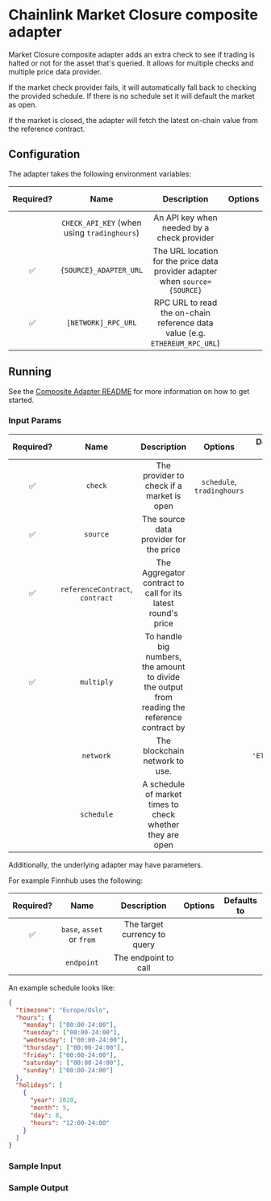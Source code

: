 # Chainlink Market Closure composite adapter

Market Closure composite adapter adds an extra check to see if trading is halted or not for the asset that's queried. It
allows for multiple checks and multiple price data provider.

If the market check provider fails, it will automatically fall
back to checking the provided schedule. If there is no schedule set it will default the market as open.

If the market is closed, the adapter will fetch the latest on-chain value from the reference contract.

## Configuration

The adapter takes the following environment variables:

| Required? |                    Name                     |                                 Description                                 | Options | Defaults to |
| :-------: | :-----------------------------------------: | :-------------------------------------------------------------------------: | :-----: | :---------: |
|           | `CHECK_API_KEY` (when using `tradinghours`) |                 An API key when needed by a check provider                  |         |             |
|    ✅     |           `{SOURCE}_ADAPTER_URL`            | The URL location for the price data provider adapter when `source={SOURCE}` |         |             |
|    ✅     |             `[NETWORK]_RPC_URL`             | RPC URL to read the on-chain reference data value (e.g. `ETHEREUM_RPC_URL`) |         |             |

## Running

See the [Composite Adapter README](../README.md) for more information on how to get started.

### Input Params

| Required? |              Name               |                                          Description                                          |          Options           | Defaults to  |
| :-------: | :-----------------------------: | :-------------------------------------------------------------------------------------------: | :------------------------: | :----------: |
|    ✅     |             `check`             |                           The provider to check if a market is open                           | `schedule`, `tradinghours` |              |
|    ✅     |            `source`             |                            The source data provider for the price                             |                            |              |
|    ✅     | `referenceContract`, `contract` |                 The Aggregator contract to call for its latest round's price                  |                            |              |
|    ✅     |           `multiply`            | To handle big numbers, the amount to divide the output from reading the reference contract by |                            |              |
|           |            `network`            |                                The blockchain network to use.                                 |                            | `'ETHEREUM'` |
|           |           `schedule`            |                   A schedule of market times to check whether they are open                   |                            |              |

Additionally, the underlying adapter may have parameters.

For example Finnhub uses the following:

| Required? |           Name            |         Description          | Options | Defaults to |
| :-------: | :-----------------------: | :--------------------------: | :-----: | :---------: |
|    ✅     | `base`, `asset` or `from` | The target currency to query |         |             |
|           |        `endpoint`         |     The endpoint to call     |         |             |

An example schedule looks like:

```json
{
  "timezone": "Europe/Oslo",
  "hours": {
    "monday": ["00:00-24:00"],
    "tuesday": ["00:00-24:00"],
    "wednesday": ["00:00-24:00"],
    "thursday": ["00:00-24:00"],
    "friday": ["00:00-24:00"],
    "saturday": ["00:00-24:00"],
    "sunday": ["00:00-24:00"]
  },
  "holidays": [
    {
      "year": 2020,
      "month": 5,
      "day": 8,
      "hours": "12:00-24:00"
    }
  ]
}
```

### Sample Input

### Sample Output
